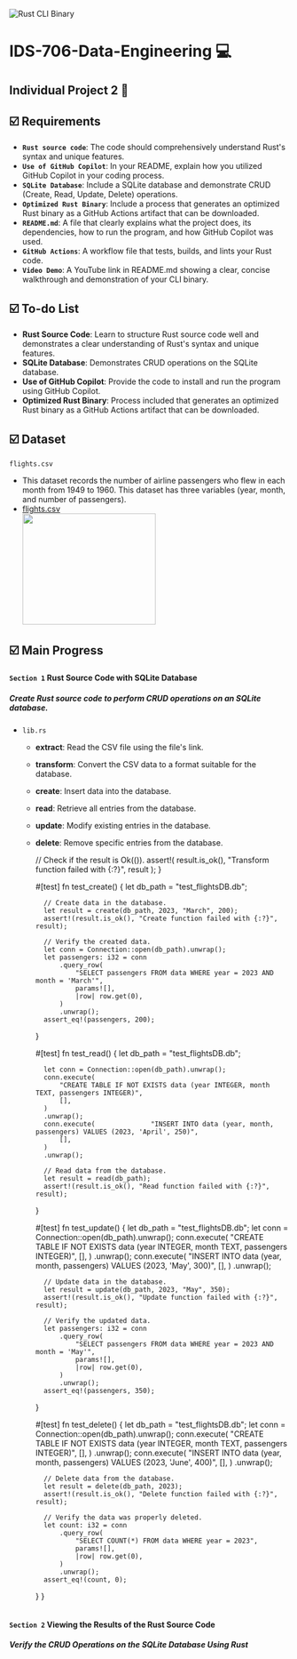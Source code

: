 ![Rust CLI Binary](https://github.com/nogibjj/IDS706-Individual-Project-2-sp699/actions/workflows/cicd.yml/badge.svg)</br>
# IDS-706-Data-Engineering :computer:

## Individual Project 2 :page_facing_up:

## :ballot_box_with_check: Requirements
* __`Rust source code`__: The code should comprehensively understand Rust's syntax and unique features.
* __`Use of GitHub Copilot`__: In your README, explain how you utilized GitHub Copilot in your coding process.
* __`SQLite Database`__: Include a SQLite database and demonstrate CRUD (Create, Read, Update, Delete) operations.
* __`Optimized Rust Binary`__: Include a process that generates an optimized Rust binary as a GitHub Actions artifact that can be downloaded.
* __`README.md`__: A file that clearly explains what the project does, its dependencies, how to run the program, and how GitHub Copilot was used.
* __`GitHub Actions`__: A workflow file that tests, builds, and lints your Rust code.
* __`Video Demo`__: A YouTube link in README.md showing a clear, concise walkthrough and demonstration of your CLI binary.

## :ballot_box_with_check: To-do List
* __Rust Source Code__: Learn to structure Rust source code well and demonstrates a clear understanding of Rust's syntax and unique features.
* __SQLite Database__: Demonstrates CRUD operations on the SQLite database.
* __Use of GitHub Copilot__: Provide the code to install and run the program using GitHub Copilot.
* __Optimized Rust Binary__: Process included that generates an optimized Rust binary as a GitHub Actions artifact that can be downloaded.

## :ballot_box_with_check: Dataset
`flights.csv`
  - This dataset records the number of airline passengers who flew in each month from 1949 to 1960. This dataset has three variables (year, month, and number of passengers).</br>
  - [flights.csv](https://github.com/nogibjj/IDS706-Individual-Project-2-sp699/raw/main/rust-cli-binary/flights.csv)</br>
<img src="https://github.com/nogibjj/IDS706-Individual-Project-2-sp699/assets/143478016/c26abf40-30d4-44d3-bc32-93e845130fda.png" width="240" height="200"/></br>

## :ballot_box_with_check: Main Progress
#### `Section 1` Rust Source Code with SQLite Database
##### Create Rust source code to perform CRUD operations on an SQLite database.
* `lib.rs`
  - __extract__: Read the CSV file using the file's link.
  - __transform__: Convert the CSV data to a format suitable for the database.
  - __create__: Insert data into the database.
  - __read__:  Retrieve all entries from the database.
  - __update__: Modify existing entries in the database.
  - __delete__: Remove specific entries from the database.
  
      // Check if the result is Ok(()).
          assert!(
              result.is_ok(),
              "Transform function failed with {:?}",
              result
          );
      }
  
      #[test]
      fn test_create() {
          let db_path = "test_flightsDB.db";
  
          // Create data in the database.
          let result = create(db_path, 2023, "March", 200);
          assert!(result.is_ok(), "Create function failed with {:?}", result);
  
          // Verify the created data.
          let conn = Connection::open(db_path).unwrap();
          let passengers: i32 = conn
              .query_row(
                  "SELECT passengers FROM data WHERE year = 2023 AND month = 'March'",
                  params![],
                  |row| row.get(0),
              )
              .unwrap();
          assert_eq!(passengers, 200);
      }
  
      #[test]
      fn test_read() {
          let db_path = "test_flightsDB.db";
  
          let conn = Connection::open(db_path).unwrap();
          conn.execute(
              "CREATE TABLE IF NOT EXISTS data (year INTEGER, month TEXT, passengers INTEGER)",
              [],
          )
          .unwrap();
          conn.execute(              "INSERT INTO data (year, month, passengers) VALUES (2023, 'April', 250)",
              [],
          )
          .unwrap();
  
          // Read data from the database.
          let result = read(db_path);
          assert!(result.is_ok(), "Read function failed with {:?}", result);
      }
  
      #[test]
      fn test_update() {
          let db_path = "test_flightsDB.db";
          let conn = Connection::open(db_path).unwrap();
          conn.execute(
              "CREATE TABLE IF NOT EXISTS data (year INTEGER, month TEXT, passengers INTEGER)",
              [],
          )
          .unwrap();
          conn.execute(
              "INSERT INTO data (year, month, passengers) VALUES (2023, 'May', 300)",
              [],
          )
          .unwrap();
  
          // Update data in the database.
          let result = update(db_path, 2023, "May", 350);
          assert!(result.is_ok(), "Update function failed with {:?}", result);
  
          // Verify the updated data.
          let passengers: i32 = conn
              .query_row(
                  "SELECT passengers FROM data WHERE year = 2023 AND month = 'May'",
                  params![],
                  |row| row.get(0),
              )
              .unwrap();
          assert_eq!(passengers, 350);
      }
  
      #[test]
      fn test_delete() {
          let db_path = "test_flightsDB.db";
          let conn = Connection::open(db_path).unwrap();
          conn.execute(
              "CREATE TABLE IF NOT EXISTS data (year INTEGER, month TEXT, passengers INTEGER)",
              [],
          )
          .unwrap();
          conn.execute(
              "INSERT INTO data (year, month, passengers) VALUES (2023, 'June', 400)",
              [],
          )
          .unwrap();
  
          // Delete data from the database.
          let result = delete(db_path, 2023);
          assert!(result.is_ok(), "Delete function failed with {:?}", result);
  
          // Verify the data was properly deleted.
          let count: i32 = conn
              .query_row(
                  "SELECT COUNT(*) FROM data WHERE year = 2023",
                  params![],
                  |row| row.get(0),
              )
              .unwrap();
          assert_eq!(count, 0);
      }
  }
  ```

#### `Section 2`  Viewing the Results of the Rust Source Code
##### Verify the CRUD Operations on the SQLite Database Using Rust
